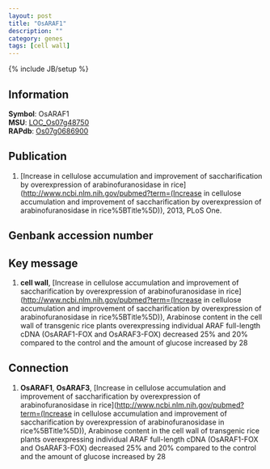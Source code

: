 ```yaml
---
layout: post
title: "OsARAF1"
description: ""
category: genes
tags: [cell wall]
---
```

{% include JB/setup %}

## Information
__Symbol__: OsARAF1  
__MSU__: [LOC_Os07g48750](http://rice.plantbiology.msu.edu/cgi-bin/ORF_infopage.cgi?orf=LOC_Os07g48750)  
__RAPdb__: [Os07g0686900](http://rapdb.dna.affrc.go.jp/viewer/gbrowse_details/irgsp1?name=Os07g0686900)  

## Publication
1. [Increase in cellulose accumulation and improvement of saccharification by overexpression of arabinofuranosidase in rice](http://www.ncbi.nlm.nih.gov/pubmed?term=(Increase in cellulose accumulation and improvement of saccharification by overexpression of arabinofuranosidase in rice%5BTitle%5D)), 2013, PLoS One.

## Genbank accession number

## Key message
1. __cell wall__, [Increase in cellulose accumulation and improvement of saccharification by overexpression of arabinofuranosidase in rice](http://www.ncbi.nlm.nih.gov/pubmed?term=(Increase in cellulose accumulation and improvement of saccharification by overexpression of arabinofuranosidase in rice%5BTitle%5D)),  Arabinose content in the cell wall of transgenic rice plants overexpressing individual ARAF full-length cDNA (OsARAF1-FOX and OsARAF3-FOX) decreased 25% and 20% compared to the control and the amount of glucose increased by 28

## Connection
1. __OsARAF1__, __OsARAF3__, [Increase in cellulose accumulation and improvement of saccharification by overexpression of arabinofuranosidase in rice](http://www.ncbi.nlm.nih.gov/pubmed?term=(Increase in cellulose accumulation and improvement of saccharification by overexpression of arabinofuranosidase in rice%5BTitle%5D)),  Arabinose content in the cell wall of transgenic rice plants overexpressing individual ARAF full-length cDNA (OsARAF1-FOX and OsARAF3-FOX) decreased 25% and 20% compared to the control and the amount of glucose increased by 28


